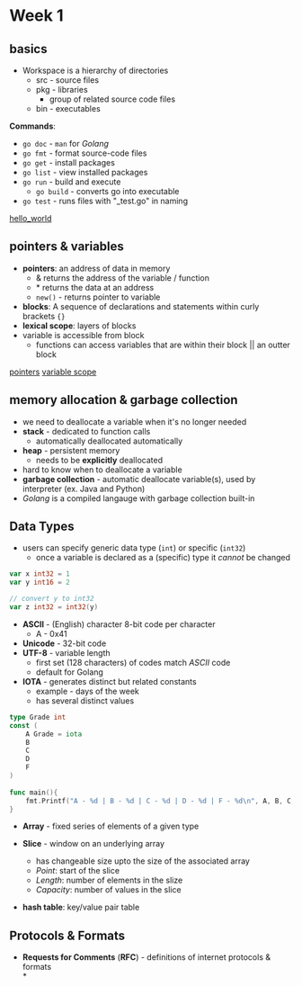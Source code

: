 # Week 1 
## basics 
* Workspace is a hierarchy of directories
  * src - source files 
  * pkg - libraries 
    * group of related source code files
  * bin - executables 

**Commands**: 
* `go doc` - `man` for _Golang_
* `go fmt` - format source-code files 
* `go get` - install packages 
* `go list` - view installed packages
* `go run` - build and execute 
  * `go build` - converts go into executable 
* `go test` - runs files with "_test.go" in naming

[hello_world](hello_world.go)

## pointers & variables
* **pointers**: an address of data in memory
  * & returns the address of the variable / function
  * \* returns the data at an address
  * `new()` - returns pointer to variable
* **blocks**: A sequence of declarations and statements within  curly brackets `{}`
* **lexical scope**: layers of blocks 
* variable is accessible from block 
  * functions can access variables that are within their block || an outter block 

[pointers](pointer.go)
[variable scope](variable_scope.go)

## memory allocation & garbage collection
* we need to deallocate a variable when it's no longer needed  
* **stack** - dedicated to function calls 
  * automatically deallocated automatically 
* **heap** - persistent memory 
  * needs to be **explicitly** deallocated 
* hard to know when to deallocate a variable
* **garbage collection** - automatic deallocate variable(s), used by interpreter (ex. Java and Python)
* _Golang_ is a compiled langauge with garbage collection built-in 


## Data Types 
* users can specify generic data type (`int`) or specific (`int32`)
  * once a variable is declared as a (specific) type it _cannot_ be changed 
```go
var x int32 = 1 
var y int16 = 2 

// convert y to int32 
var z int32 = int32(y) 
```

* **ASCII** - (English) character 8-bit code per character 
  * A - 0x41 
* **Unicode** - 32-bit code 
* **UTF-8** - variable length
  * first set (128 characters) of codes match _ASCII_ code
  * default for Golang
* **IOTA** - generates distinct but related constants 
  * example - days of the week 
  * has several distinct values 
```go
type Grade int
const (
    A Grade = iota
    B
    C
    D
    F
)
  
func main(){
    fmt.Printf("A - %d | B - %d | C - %d | D - %d | F - %d\n", A, B, C, D, F)
}
```
* **Array** - fixed series of elements of a given type 
* **Slice** - window on an underlying array 
  * has changeable size upto the size of the associated array 
  * _Point_: start of the slice
  * _Length_: number of elements in the slize 
  * _Capacity_: number of values in the slice

* **hash table**: key/value pair table


## Protocols & Formats 
* **Requests for Comments** (**RFC**) - definitions of internet protocols & formats  
  * 